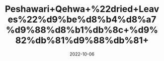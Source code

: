 ---
title: 'Peshawari+Qehwa+%22dried+Leaves%22%d9%be%d8%b4%d8%a7%d9%88%d8%b1%db%8c+%d9%82%db%81%d9%88%db%81+'
date: '2022-10-06' 
metatag: '' 
inventory: '0' 
draft: false 
# meta description 
shortDescripton: 'It+relieves+anxiety.+Many+people+find+sipping+hot+tea+to+be+relaxing%2c+Qehwa+offers+further+anxiety-reducing+properties.+It+also+prevents+infection.+Qehwa+contains+some+infection-preventing+capabilities.'
description: 'Herb'
longdescription: ''
featured: True
# product Price
price: '60.0'
# Product Short Description
shortDescription: 'It+relieves+anxiety.+Many+people+find+sipping+hot+tea+to+be+relaxing%2c+Qehwa+offers+further+anxiety-reducing+properties.+It+also+prevents+infection.+Qehwa+contains+some+infection-preventing+capabilities.'
productID: 'F5B84F79-9A2A-ED11-9968-005056B3A416'
type: 'products'
category: 'Herb' 
thumnailproduct: 'https://eraconnect.blob.core.windows.net/product-images/aminsaddiquidawakhana/F5B84F79-9A2A-ED11-9968-005056B3A416.webp' 
images:
  - image: 'https://eraconnect.blob.core.windows.net/product-images/aminsaddiquidawakhana/F5B84F79-9A2A-ED11-9968-005056B3A416.webp'  
Variants:
---